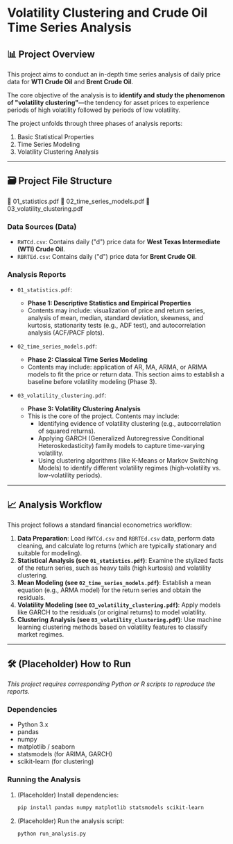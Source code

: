 # Volatility Clustering and Crude Oil Time Series Analysis

## 📊 Project Overview

This project aims to conduct an in-depth time series analysis of daily price data for **WTI Crude Oil** and **Brent Crude Oil**.

The core objective of the analysis is to **identify and study the phenomenon of "volatility clustering"**—the tendency for asset prices to experience periods of high volatility followed by periods of low volatility.

The project unfolds through three phases of analysis reports:
1.  Basic Statistical Properties
2.  Time Series Modeling
3.  Volatility Clustering Analysis

---

## 🗃️ Project File Structure

📄 01_statistics.pdf
📄 02_time_series_models.pdf
📄 03_volatility_clustering.pdf

### Data Sources (Data)

* `RWTCd.csv`: Contains daily ("d") price data for **West Texas Intermediate (WTI) Crude Oil**.
* `RBRTEd.csv`: Contains daily ("d") price data for **Brent Crude Oil**.

### Analysis Reports

* `01_statistics.pdf`:
    * **Phase 1: Descriptive Statistics and Empirical Properties**
    * Contents may include: visualization of price and return series, analysis of mean, median, standard deviation, skewness, and kurtosis, stationarity tests (e.g., ADF test), and autocorrelation analysis (ACF/PACF plots).

* `02_time_series_models.pdf`:
    * **Phase 2: Classical Time Series Modeling**
    * Contents may include: application of AR, MA, ARMA, or ARIMA models to fit the price or return data. This section aims to establish a baseline before volatility modeling (Phase 3).

* `03_volatility_clustering.pdf`:
    * **Phase 3: Volatility Clustering Analysis**
    * This is the core of the project. Contents may include:
        * Identifying evidence of volatility clustering (e.g., autocorrelation of squared returns).
        * Applying GARCH (Generalized Autoregressive Conditional Heteroskedasticity) family models to capture time-varying volatility.
        * Using clustering algorithms (like K-Means or Markov Switching Models) to identify different volatility regimes (high-volatility vs. low-volatility periods).

---

## 📈 Analysis Workflow

This project follows a standard financial econometrics workflow:

1.  **Data Preparation**: Load `RWTCd.csv` and `RBRTEd.csv` data, perform data cleaning, and calculate log returns (which are typically stationary and suitable for modeling).
2.  **Statistical Analysis (see `01_statistics.pdf`)**: Examine the stylized facts of the return series, such as heavy tails (high kurtosis) and volatility clustering.
3.  **Mean Modeling (see `02_time_series_models.pdf`)**: Establish a mean equation (e.g., ARMA model) for the return series and obtain the residuals.
4.  **Volatility Modeling (see `03_volatility_clustering.pdf`)**: Apply models like GARCH to the residuals (or original returns) to model volatility.
5.  **Clustering Analysis (see `03_volatility_clustering.pdf`)**: Use machine learning clustering methods based on volatility features to classify market regimes.

---

## 🛠️ (Placeholder) How to Run

*This project requires corresponding Python or R scripts to reproduce the reports.*

### Dependencies

* Python 3.x
* pandas
* numpy
* matplotlib / seaborn
* statsmodels (for ARIMA, GARCH)
* scikit-learn (for clustering)

### Running the Analysis

1.  (Placeholder) Install dependencies:
    ```bash
    pip install pandas numpy matplotlib statsmodels scikit-learn
    ```
2.  (Placeholder) Run the analysis script:
    ```bash
    python run_analysis.py
    ```
